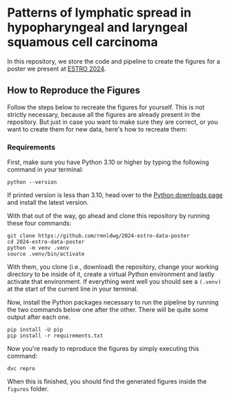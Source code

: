 # Patterns of lymphatic spread in hypopharyngeal and laryngeal squamous cell carcinoma

In this repository, we store the code and pipeline to create the figures for a poster we present at [ESTRO 2024].

[ESTRO 2024]: https://www.estro.org/Congresses/ESTRO-2024


## How to Reproduce the Figures

Follow the steps below to recreate the figures for yourself. This is not strictly necessary, because all the figures are already present in the repository. But just in case you want to make sure they are correct, or you want to create them for new data, here's how to recreate them:


### Requirements

First, make sure you have Python 3.10 or higher by typing the following command in your terminal:

```
python --version
```

If printed version is less than 3.10, head over to the [Python downloads page] and install the latest version.

With that out of the way, go ahead and clone this repository by running these four commands:

```
git clone https://github.com/rmnldwg/2024-estro-data-poster
cd 2024-estro-data-poster
python -m venv .venv
source .venv/bin/activate
```

With them, you clone (i.e., download) the repository, change your working directory to be inside of it, create a virtual Python environment and lastly activate that environment. If everything went well you should see a `(.venv)` at the start of the current line in your terminal.

Now, install the Python packages necessary to run the pipeline by running the two commands below one after the other. There will be quite some output after each one.

```
pip install -U pip
pip install -r requirements.txt
```

Now you're ready to reproduce the figures by simply executing this command:

```
dvc repro
```

When this is finished, you should find the generated figures inside the `figures` folder.


[Python downloads page]: https://www.python.org/downloads/
